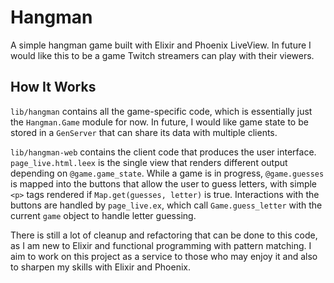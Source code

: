 # Hangman

A simple hangman game built with Elixir and Phoenix LiveView.
In future I would like this to be a game Twitch streamers can play with their viewers.

## How It Works
`lib/hangman` contains all the game-specific code, which is essentially just the `Hangman.Game` module for now. In future, I would like game state to be stored in a `GenServer` that can share its data with multiple clients.

`lib/hangman-web` contains the client code that produces the user interface. `page_live.html.leex` is the single view that renders different output depending on `@game.game_state`. While a game is in progress, `@game.guesses` is mapped into the buttons that allow the user to guess letters, with simple `<p>` tags rendered if `Map.get(guesses, letter)` is true. Interactions with the buttons are handled by `page_live.ex`, which call `Game.guess_letter` with the current `game` object to handle letter guessing.

There is still a lot of cleanup and refactoring that can be done to this code, as I am new to Elixir and functional programming with pattern matching. I aim to work on this project as a service to those who may enjoy it and also to sharpen my skills with Elixir and Phoenix.